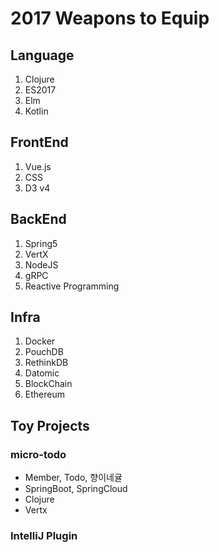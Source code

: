# 2017 Weapons to Equip

## Language

1. Clojure
1. ES2017
1. Elm
1. Kotlin

## FrontEnd

1. Vue.js
1. CSS
1. D3 v4

## BackEnd

1. Spring5
1. VertX
1. NodeJS
1. gRPC
1. Reactive Programming

## Infra

1. Docker
1. PouchDB
1. RethinkDB
1. Datomic
1. BlockChain
1. Ethereum

## Toy Projects

### micro-todo

- Member, Todo, 향이네귤
- SpringBoot, SpringCloud
- Clojure
- Vertx

### IntelliJ Plugin
